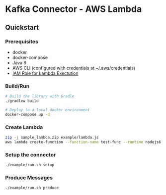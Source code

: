 # Kafka Connector - AWS Lambda

## Quickstart

### Prerequisites 
* docker
* docker-compose
* Java 8
* AWS CLI (configured with credentials at ~/.aws/credentials)
* [IAM Role for Lambda Exectution](https://docs.aws.amazon.com/lambda/latest/dg/with-s3-example-create-iam-role.html)


### Build/Run

```bash
# Build the library with Gradle
./gradlew build

# Deploy to a local docker environment
docker-compose up -d
```

### Create Lambda

```bash
zip -j sample_lambda.zip example/lambda.js
aws lambda create-function --function-name test-func --runtime nodejs6.10 --zip-file fileb://sample_lambda.zip --handler lambda.handler --role arn:aws:iam::ACCOUNT_NUM:role/lambda_role
```

### Setup the connector

```bash
./example/run.sh setup
```

### Produce Messages

```bash
./example/run.sh produce
```
